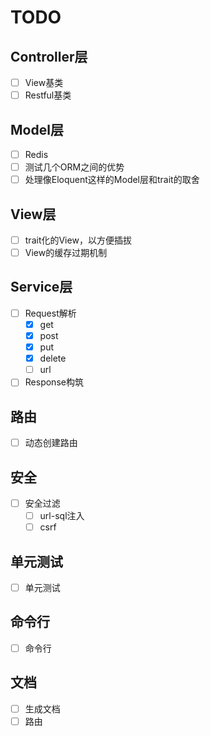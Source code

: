 # TODO

## Controller层
- [ ] View基类
- [ ] Restful基类

## Model层
- [ ] Redis 
- [ ] 测试几个ORM之间的优势
- [ ] 处理像Eloquent这样的Model层和trait的取舍 

## View层
- [ ] trait化的View，以方便插拔
- [ ] View的缓存过期机制 

## Service层
- [ ] Request解析
    - [x] get
    - [x] post
    - [x] put
    - [x] delete
    - [ ] url
- [ ] Response构筑

## 路由
- [ ] 动态创建路由

## 安全
- [ ] 安全过滤
    - [ ] url-sql注入
    - [ ] csrf

## 单元测试
- [ ] 单元测试

## 命令行
- [ ] 命令行

## 文档
- [ ] 生成文档
- [ ] 路由

